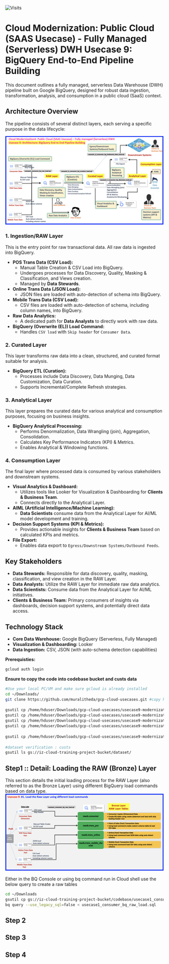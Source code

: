 ![Visits](https://komarev.com/ghpvc/?username=muralitheda&color=blueviolet&style=for-the-badge&label=Visitors)

# Cloud Modernization: Public Cloud (SAAS Usecase) - Fully Managed (Serverless) DWH Usecase 9: BigQuery End-to-End Pipeline Building

This document outlines a fully managed, serverless Data Warehouse (DWH) pipeline built on Google BigQuery, designed for robust data ingestion, transformation, analysis, and consumption in a public cloud (SaaS) context.

## Architecture Overview

The pipeline consists of several distinct layers, each serving a specific purpose in the data lifecycle:

<img src="images/usecase9-dataflow-diagram.png" alt="E2E Diagram">

### 1. Ingestion/RAW Layer

This is the entry point for raw transactional data. All raw data is ingested into BigQuery.

* **POS Trans Data (CSV Load):**
    * Manual Table Creation & CSV Load into BigQuery.
    * Undergoes processes for Data Discovery, Quality, Masking & Classification, and Views creation.
    * Managed by **Data Stewards**.
* **Online Trans Data (JSON Load):**
    * JSON files are loaded with auto-detection of schema into BigQuery.
* **Mobile Trans Data (CSV Load):**
    * CSV files are loaded with auto-detection of schema, including column names, into BigQuery.
* **Raw Data Analytics:**
    * A dedicated path for **Data Analysts** to directly work with raw data.
* **BigQuery (Overwrite (EL)) Load Command:**
    * Handles `CSV load` with `Skip header` for `Consumer Data`.

### 2. Curated Layer

This layer transforms raw data into a clean, structured, and curated format suitable for analysis.

* **BigQuery ETL (Curation):**
    * Processes include Data Discovery, Data Munging, Data Customization, Data Curation.
    * Supports Incremental/Complete Refresh strategies.

### 3. Analytical Layer

This layer prepares the curated data for various analytical and consumption purposes, focusing on business insights.

* **BigQuery Analytical Processing:**
    * Performs Denormalization, Data Wrangling (join), Aggregation, Consolidation.
    * Calculates Key Performance Indicators (KPI) & Metrics.
    * Enables Analytical & Windowing functions.

### 4. Consumption Layer

The final layer where processed data is consumed by various stakeholders and downstream systems.

* **Visual Analytics & Dashboard:**
    * Utilizes tools like Looker for Visualization & Dashboarding for **Clients & Business Team**.
    * Connects directly to the Analytical Layer.
* **AIML (Artificial Intelligence/Machine Learning):**
    * **Data Scientists** consume data from the Analytical Layer for AI/ML model development and training.
* **Decision Support Systems (KPI & Metrics):**
    * Provides actionable insights for **Clients & Business Team** based on calculated KPIs and metrics.
* **File Export:**
    * Enables data export to `Egress/Downstream Systems/Outbound Feeds`.

## Key Stakeholders

* **Data Stewards:** Responsible for data discovery, quality, masking, classification, and view creation in the RAW Layer.
* **Data Analysts:** Utilize the RAW Layer for immediate raw data analytics.
* **Data Scientists:** Consume data from the Analytical Layer for AI/ML initiatives.
* **Clients & Business Team:** Primary consumers of insights via dashboards, decision support systems, and potentially direct data access.

## Technology Stack

* **Core Data Warehouse:** Google BigQuery (Serverless, Fully Managed)
* **Visualization & Dashboarding:** Looker
* **Data Ingestion:** CSV, JSON (with auto-schema detection capabilities)

**Prerequisties:**
```bash
gcloud auth login
```
**Ensure to copy the code into codebase bucket and custs data**
```bash
#Use your local PC/VM and make sure gcloud is already installed
cd ~/Downloads/ 
git clone https://github.com/muralitheda/gcp-cloud-usecases.git #copy his repo url from github  

gsutil cp /home/hduser/Downloads/gcp-cloud-usecases/usecase9-modernization4-gcp-bigquery-serverless/usecase1_d_consumer_bq_Outbound_data_load.sql gs://iz-cloud-training-project-bucket/codebase/
gsutil cp /home/hduser/Downloads/gcp-cloud-usecases/usecase9-modernization4-gcp-bigquery-serverless/usecase1_consumer_bq_raw_load.sql gs://iz-cloud-training-project-bucket/codebase/
gsutil cp /home/hduser/Downloads/gcp-cloud-usecases/usecase9-modernization4-gcp-bigquery-serverless/usecase1_c_consumer_bq_discovery_load.sql gs://iz-cloud-training-project-bucket/codebase/
gsutil cp /home/hduser/Downloads/gcp-cloud-usecases/usecase9-modernization4-gcp-bigquery-serverless/usecase1_b_consumer_bq_curation_load.sql gs://iz-cloud-training-project-bucket/codebase/

gsutil cp /home/hduser/Downloads/gcp-cloud-usecases/usecase9-modernization4-gcp-bigquery-serverless/dataset/*.* gs://iz-cloud-training-project-bucket/datasets/

#dataset verification : custs
gsutil ls gs://iz-cloud-training-project-bucket/dataset/
```


## Step1 :: Detail: Loading the RAW (Bronze) Layer
This section details the initial loading process for the RAW Layer (also referred to as the Bronze Layer) using different BigQuery load commands based on data type.
<img src="images/usecase9_step1.png" alt="E2E Diagram">

Either in the BQ Console or using bq command run in Cloud shell use the below query to create a raw tables
```bash
cd ~/Downloads
gsutil cp gs://iz-cloud-training-project-bucket/codebase/usecase1_consumer_bq_raw_load.sql ~/Downloads/
bq query --use_legacy_sql=false < usecase1_consumer_bq_raw_load.sql
```
## Step 2

## Step 3

## Step 4